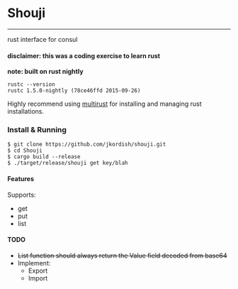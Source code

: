 # Shouji
---
rust interface for consul

#### disclaimer: this was a coding exercise to learn rust

**note: built on rust nightly**

    rustc --version
    rustc 1.5.0-nightly (78ce46ffd 2015-09-26)

Highly recommend using [multirust](https://github.com/brson/multirust) for installing and managing rust installations.

### Install & Running

    $ git clone https://github.com/jkordish/shouji.git
    $ cd Shouji
    $ cargo build --release
    $ ./target/release/shouji get key/blah

#### Features
Supports:
  * get
  * put
  * list

#### TODO
  * ~~List function should always return the Value field decoded from base64~~
  * Implement:
    * Export
    * Import
